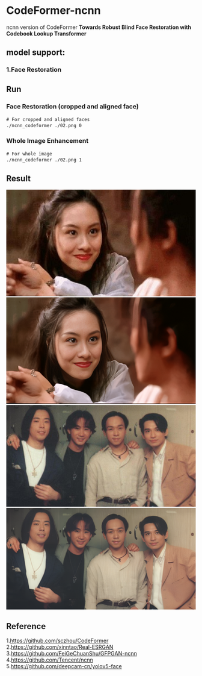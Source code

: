 # CodeFormer-ncnn  
ncnn version of CodeFormer **Towards Robust Blind Face Restoration with Codebook Lookup Transformer**  

## model support:  
### 1.Face Restoration  

## Run  
### Face Restoration (cropped and aligned face)  
```
# For cropped and aligned faces
./ncnn_codeformer ./02.png 0
```
### Whole Image Enhancement  
```
# For whole image
./ncnn_codeformer ./02.png 1
```

## Result   
![](data/03.jpg)  
![](data/03_pro.png)  
![](data/02.png)  
![](data/02_pro.png)  

## Reference  
1.https://github.com/sczhou/CodeFormer  
2.https://github.com/xinntao/Real-ESRGAN  
3.https://github.com/FeiGeChuanShu/GFPGAN-ncnn  
4.https://github.com/Tencent/ncnn  
5.https://github.com/deepcam-cn/yolov5-face  